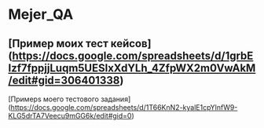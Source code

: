 # Mejer_QA
[Пример моих тест кейсов] (https://docs.google.com/spreadsheets/d/1grbEIzf7fppjjLuqm5UESlxXdYLh_4ZfpWX2m0VwAkM/edit#gid=306401338)
---
[Примерs моего тестового задания] (https://docs.google.com/spreadsheets/d/1T66KnN2-kyalE1cpYlnfW9-KLG5drTA7Veecu9mGG6k/edit#gid=0)
